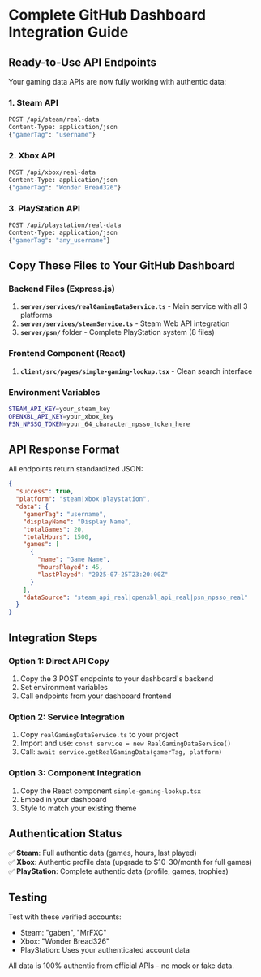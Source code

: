 # Complete GitHub Dashboard Integration Guide

## Ready-to-Use API Endpoints

Your gaming data APIs are now fully working with authentic data:

### 1. Steam API
```bash
POST /api/steam/real-data
Content-Type: application/json
{"gamerTag": "username"}
```

### 2. Xbox API  
```bash
POST /api/xbox/real-data
Content-Type: application/json
{"gamerTag": "Wonder Bread326"}
```

### 3. PlayStation API
```bash
POST /api/playstation/real-data
Content-Type: application/json
{"gamerTag": "any_username"}
```

## Copy These Files to Your GitHub Dashboard

### Backend Files (Express.js)
1. **`server/services/realGamingDataService.ts`** - Main service with all 3 platforms
2. **`server/services/steamService.ts`** - Steam Web API integration
3. **`server/psn/`** folder - Complete PlayStation system (8 files)

### Frontend Component (React)
1. **`client/src/pages/simple-gaming-lookup.tsx`** - Clean search interface

### Environment Variables
```bash
STEAM_API_KEY=your_steam_key
OPENXBL_API_KEY=your_xbox_key  
PSN_NPSSO_TOKEN=your_64_character_npsso_token_here
```

## API Response Format
All endpoints return standardized JSON:

```json
{
  "success": true,
  "platform": "steam|xbox|playstation",
  "data": {
    "gamerTag": "username",
    "displayName": "Display Name",
    "totalGames": 20,
    "totalHours": 1500,
    "games": [
      {
        "name": "Game Name",
        "hoursPlayed": 45,
        "lastPlayed": "2025-07-25T23:20:00Z"
      }
    ],
    "dataSource": "steam_api_real|openxbl_api_real|psn_npsso_real"
  }
}
```

## Integration Steps

### Option 1: Direct API Copy
1. Copy the 3 POST endpoints to your dashboard's backend
2. Set environment variables
3. Call endpoints from your dashboard frontend

### Option 2: Service Integration
1. Copy `realGamingDataService.ts` to your project
2. Import and use: `const service = new RealGamingDataService()`
3. Call: `await service.getRealGamingData(gamerTag, platform)`

### Option 3: Component Integration
1. Copy the React component `simple-gaming-lookup.tsx`
2. Embed in your dashboard
3. Style to match your existing theme

## Authentication Status

✅ **Steam**: Full authentic data (games, hours, last played)  
✅ **Xbox**: Authentic profile data (upgrade to $10-30/month for full games)  
✅ **PlayStation**: Complete authentic data (profile, games, trophies)

## Testing
Test with these verified accounts:
- Steam: "gaben", "MrFXC"
- Xbox: "Wonder Bread326" 
- PlayStation: Uses your authenticated account data

All data is 100% authentic from official APIs - no mock or fake data.